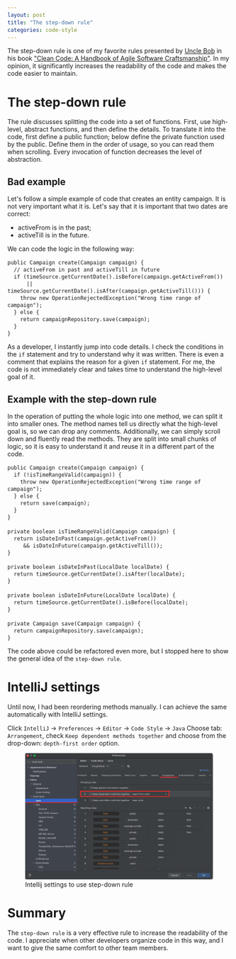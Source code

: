 ```yaml
---
layout: post
title: "The step-down rule"
categories: code-style
---
```


The step-down rule is one of my favorite rules presented by [Uncle Bob](https://en.wikipedia.org/wiki/Robert_C._Martin) in his book ["Clean Code: A Handbook of Agile Software Craftsmanship"](https://www.oreilly.com/library/view/clean-code-a/9780136083238/).
In my opinion, it significantly increases the readability of the code and makes the code easier to maintain.

# The step-down rule

The rule discusses splitting the code into a set of functions. First, use high-level, abstract functions, and then define the details.
To translate it into the code, first define a public function; below define the private function used by the public. Define them in the order of usage, so you can read them when scrolling. Every invocation of function decreases the level of abstraction.

## Bad example
Let's follow a simple example of code that creates an entity campaign.
It is not very important what it is. Let's say that it is important that two dates are correct:
* activeFrom is in the past;
* activeTill is in the future.

We can code the logic in the following way:

```
public Campaign create(Campaign campaign) {
  // activeFrom in past and activeTill in future 
  if (timeSource.getCurrentDate().isBefore(campaign.getActiveFrom())
      || timeSource.getCurrentDate().isAfter(campaign.getActiveTill())) {
    throw new OperationRejectedException("Wrong time range of campaign");
  } else {
    return campaignRepository.save(campaign);
  }
}
```

As a developer, I instantly jump into code details. I check the conditions in the `if` statement and try to understand why it was written.
There is even a comment that explains the reason for a given `if` statement.
For me, the code is not immediately clear and takes time to understand the high-level goal of it.

## Example with the step-down rule
In the operation of putting the whole logic into one method, we can split it into smaller ones. The method names tell us directly what the high-level goal is, so we can drop any comments.
Additionally, we can simply scroll down and fluently read the methods. They are split into small chunks of logic, so it is easy to understand it and reuse it in a different part of the code.

```
public Campaign create(Campaign campaign) {
  if (!isTimeRangeValid(campaign)) {
    throw new OperationRejectedException("Wrong time range of campaign");
  } else {
    return save(campaign);
  }
}

private boolean isTimeRangeValid(Campaign campaign) {
  return isDateInPast(campaign.getActiveFrom()) 
     && isDateInFuture(campaign.getActiveTill());
}

private boolean isDateInPast(LocalDate localDate) {
  return timeSource.getCurrentDate().isAfter(localDate);
}

private boolean isDateInFuture(LocalDate localDate) {
  return timeSource.getCurrentDate().isBefore(localDate);
}

private Campaign save(Campaign campaign) {
  return campaignRepository.save(campaign);
}
```
The code above could be refactored even more, but I stopped here to show the general idea of the `step-down rule`.

# IntelliJ settings
Until now, I had been reordering methods manually.
I can achieve the same automatically with IntelliJ settings.

Click `IntelliJ` -> `Preferences` -> `Editor` -> `Code Style` -> `Java`
Choose tab: `Arrangement`, check `Keep dependent methods together` and choose from the drop-down: `depth-first order` option.

<figure>
  <img src="/assets/2021-04-01-step-down-rule/intellij_settings.jpg" alt="Intellij settings to use drop-down rule"> 
  <figcaption>Intellij settings to use step-down rule</figcaption>
</figure>

# Summary
The `step-down rule` is a very effective rule to increase the readability of the code.
I appreciate when other developers organize code in this way, and I want to give the same comfort to other team members.

